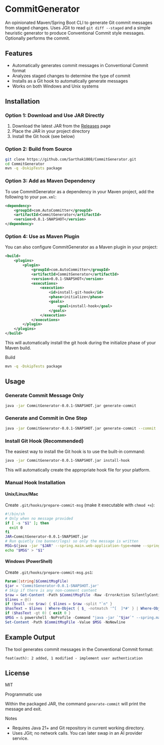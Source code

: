 # CommitGenerator

An opinionated Maven/Spring Boot CLI to generate Git commit messages from staged changes. Uses JGit to read `git diff --staged` and a simple heuristic generator to produce Conventional Commit style messages. Optionally performs the commit.

## Features

- Automatically generates commit messages in Conventional Commit format
- Analyzes staged changes to determine the type of commit
- Installs as a Git hook to automatically generate messages
- Works on both Windows and Unix systems

## Installation

### Option 1: Download and Use JAR Directly

1. Download the latest JAR from the [Releases](https://github.com/Sarthak1008/CommitGenerator/releases) page
2. Place the JAR in your project directory
3. Install the Git hook (see below)

### Option 2: Build from Source

```bash
git clone https://github.com/Sarthak1008/CommitGenerator.git
cd CommitGenerator
mvn -q -DskipTests package
```

### Option 3: Add as Maven Dependency

To use CommitGenerator as a dependency in your Maven project, add the following to your `pom.xml`:

```xml
<dependency>
    <groupId>com.AutoCommitter</groupId>
    <artifactId>CommitGenerator</artifactId>
    <version>0.0.1-SNAPSHOT</version>
</dependency>
```

### Option 4: Use as Maven Plugin

You can also configure CommitGenerator as a Maven plugin in your project:

```xml
<build>
    <plugins>
        <plugin>
            <groupId>com.AutoCommitter</groupId>
            <artifactId>CommitGenerator</artifactId>
            <version>0.0.1-SNAPSHOT</version>
            <executions>
                <execution>
                    <id>install-git-hook</id>
                    <phase>initialize</phase>
                    <goals>
                        <goal>install-hook</goal>
                    </goals>
                </execution>
            </executions>
        </plugin>
    </plugins>
</build>
```

This will automatically install the git hook during the initialize phase of your Maven build.

Build

```bash
mvn -q -DskipTests package
```

## Usage

### Generate Commit Message Only

```bash
java -jar CommitGenerator-0.0.1-SNAPSHOT.jar generate-commit
```

### Generate and Commit in One Step

```bash
java -jar CommitGenerator-0.0.1-SNAPSHOT.jar generate-commit --commit
```

### Install Git Hook (Recommended)

The easiest way to install the Git hook is to use the built-in command:

```bash
java -jar CommitGenerator-0.0.1-SNAPSHOT.jar install-hook
```

This will automatically create the appropriate hook file for your platform.

### Manual Hook Installation

#### Unix/Linux/Mac

Create `.git/hooks/prepare-commit-msg` (make it executable with `chmod +x`):

```bash
#!/bin/sh
# Only when no message provided
if [ -s "$1" ]; then
  exit 0
fi
JAR=CommitGenerator-0.0.1-SNAPSHOT.jar
# Run quietly (no banner/logs) so only the message is written
MSG=$(java -jar "$JAR" --spring.main.web-application-type=none --spring.main.banner-mode=off --logging.level.root=OFF generate-commit)
echo "$MSG" > "$1"
```

#### Windows (PowerShell)

Create `.git/hooks/prepare-commit-msg.ps1`:

```powershell
Param([string]$CommitMsgFile)
$jar = 'CommitGenerator-0.0.1-SNAPSHOT.jar'
# Skip if there is any non-comment content
$raw = Get-Content -Path $CommitMsgFile -Raw -ErrorAction SilentlyContinue
$lines = @()
if ($null -ne $raw) { $lines = $raw -split "`n" }
$hasText = $lines | Where-Object { $_ -notmatch '^[	 ]*#' } | Where-Object { $_.Trim() -ne '' } | Measure-Object | Select-Object -ExpandProperty Count
if ($hasText -gt 0) { exit 0 }
$MSG = & powershell -NoProfile -Command "java -jar `"$jar`" --spring.main.web-application-type=none --spring.main.banner-mode=off --logging.level.root=OFF generate-commit"
Set-Content -Path $CommitMsgFile -Value $MSG -NoNewline
```

## Example Output

The tool generates commit messages in the Conventional Commit format:

```
feat(auth): 2 added, 1 modified - implement user authentication
```

## License

MIT

Programmatic use

Within the packaged JAR, the command `generate-commit` will print the message and exit.

Notes
- Requires Java 21+ and Git repository in current working directory.
- Uses JGit; no network calls. You can later swap in an AI provider service.

